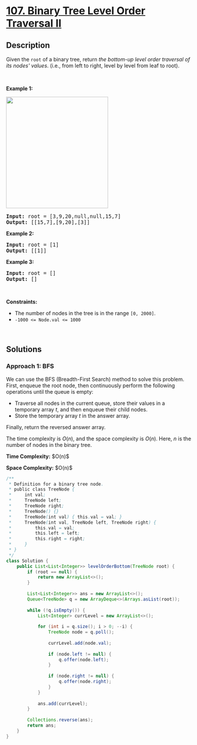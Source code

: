 # [107. Binary Tree Level Order Traversal II](https://leetcode.com/problems/binary-tree-level-order-traversal-ii)

## Description

<p>Given the <code>root</code> of a binary tree, return <em>the bottom-up level order traversal of its nodes&#39; values</em>. (i.e., from left to right, level by level from leaf to root).</p>
<p>&nbsp;</p>

<p><strong class="example">Example 1:</strong></p>
<img alt="" src="https://fastly.jsdelivr.net/gh/doocs/leetcode@main/solution/0100-0199/0107.Binary%20Tree%20Level%20Order%20Traversal%20II/images/tree1.jpg" style="width: 277px; height: 302px;" />
<pre>
<strong>Input:</strong> root = [3,9,20,null,null,15,7]
<strong>Output:</strong> [[15,7],[9,20],[3]]
</pre>

<p><strong class="example">Example 2:</strong></p>
<pre>
<strong>Input:</strong> root = [1]
<strong>Output:</strong> [[1]]
</pre>

<p><strong class="example">Example 3:</strong></p>
<pre>
<strong>Input:</strong> root = []
<strong>Output:</strong> []
</pre>
<p>&nbsp;</p>

<p><strong>Constraints:</strong></p>
<ul>
    <li>The number of nodes in the tree is in the range <code>[0, 2000]</code>.</li>
    <li><code>-1000 &lt;= Node.val &lt;= 1000</code></li>
</ul>
<p>&nbsp;</p>

## Solutions

### **Approach 1: BFS**

We can use the BFS (Breadth-First Search) method to solve this problem. First, enqueue the root node, then continuously perform the following operations until the queue is empty:

-   Traverse all nodes in the current queue, store their values in a temporary array $t$, and then enqueue their child nodes.
-   Store the temporary array $t$ in the answer array.

Finally, return the reversed answer array.

The time complexity is $O(n)$, and the space complexity is $O(n)$. Here, $n$ is the number of nodes in the binary tree.

<p><strong>Time Complexity:</strong> $O(n)$</p>
<p><strong>Space Complexity:</strong> $O(n)$</p>

```java
/**
 * Definition for a binary tree node.
 * public class TreeNode {
 *     int val;
 *     TreeNode left;
 *     TreeNode right;
 *     TreeNode() {}
 *     TreeNode(int val) { this.val = val; }
 *     TreeNode(int val, TreeNode left, TreeNode right) {
 *         this.val = val;
 *         this.left = left;
 *         this.right = right;
 *     }
 * }
 */
class Solution {
    public List<List<Integer>> levelOrderBottom(TreeNode root) {
        if (root == null) {
            return new ArrayList<>();
        }
        
        List<List<Integer>> ans = new ArrayList<>();
        Queue<TreeNode> q = new ArrayDeque<>(Arrays.asList(root));
        
        while (!q.isEmpty()) {
            List<Integer> currLevel = new ArrayList<>();
            
            for (int i = q.size(); i > 0; --i) {
                TreeNode node = q.poll();
                
                currLevel.add(node.val);
                
                if (node.left != null) {
                    q.offer(node.left);
                }
                
                if (node.right != null) {
                    q.offer(node.right);
                }
            }
            
            ans.add(currLevel);
        }
        
        Collections.reverse(ans);
        return ans;
    }
}
```

<!-- tabs:end -->